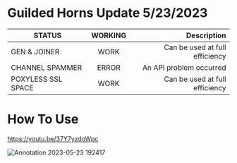 # Guilded Horns Update 5/23/2023

| STATUS             | WORKING       | Description                                                         |
| ------------------ |:-------------:| -------------------------------------------------------------------:|
| GEN & JOINER       | WORK          | Can be used at full efficiency                                      |
| CHANNEL SPAMMER    | ERROR         | An API problem occurred                                             |
| POXYLESS SSL SPACE | WORK          | Can be used at full efficiency                                      |

# How To Use
https://youtu.be/37Y7yzdoWpc

![Annotation 2023-05-23 192417](https://github.com/vast1337x/guilded-horns-tools/assets/114198896/464a01f2-a857-4bed-83d8-4fa9e0341ede)
